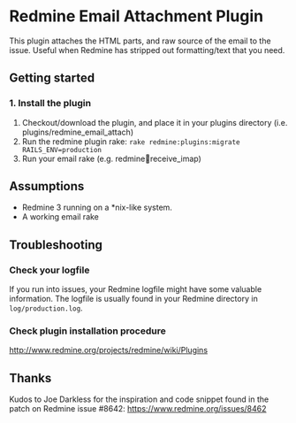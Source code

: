 # Redmine Email Attachment Plugin

This plugin attaches the HTML parts, and raw source of the email to the issue. Useful when Redmine has stripped out formatting/text that you need.

## Getting started

### 1. Install the plugin

1. Checkout/download the plugin, and place it in your plugins directory (i.e. plugins/redmine_email_attach)
2. Run the redmine plugin rake:
    `rake redmine:plugins:migrate RAILS_ENV=production`
3. Run your email rake (e.g. redmine:email:receive_imap)

## Assumptions

* Redmine 3 running on a *nix-like system.
* A working email rake

## Troubleshooting

### Check your logfile

If you run into issues, your Redmine logfile might have some valuable information. The logfile is usually found in your Redmine directory in `log/production.log`.

### Check plugin installation procedure

http://www.redmine.org/projects/redmine/wiki/Plugins

## Thanks

Kudos to Joe Darkless for the inspiration and code snippet found in the patch on Redmine issue #8642: https://www.redmine.org/issues/8462
